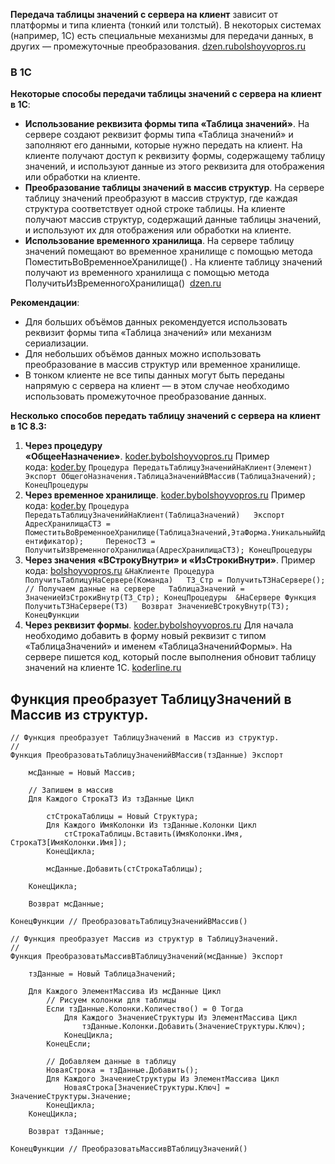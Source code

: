 

**Передача таблицы значений с сервера на клиент** зависит от платформы и типа клиента (тонкий или толстый). В некоторых системах (например, 1С) есть специальные механизмы для передачи данных, в других — промежуточные преобразования. [dzen.ru](https://dzen.ru/a/Z7zdSGIFk2rH-B9h)[bolshoyvopros.ru](https://www.bolshoyvopros.ru/questions/4399451-kak-peredat-tablicu-znachenij-s-servera-na-klient-1s.html)
### В 1С
**Некоторые способы передачи таблицы значений с сервера на клиент в 1С**:
- **Использование реквизита формы типа «Таблица значений»**. На сервере создают реквизит формы типа «Таблица значений» и заполняют его данными, которые нужно передать на клиент. На клиенте получают доступ к реквизиту формы, содержащему таблицу значений, и используют данные из этого реквизита для отображения или обработки на клиенте.
- **Преобразование таблицы значений в массив структур**. На сервере таблицу значений преобразуют в массив структур, где каждая структура соответствует одной строке таблицы. На клиенте получают массив структур, содержащий данные таблицы значений, и используют их для отображения или обработки на клиенте.
- **Использование временного хранилища**. На сервере таблицу значений помещают во временное хранилище с помощью метода 
    ПоместитьВоВременноеХранилище()
    . На клиенте таблицу значений получают из временного хранилища с помощью метода 
    ПолучитьИзВременногоХранилища()
 [dzen.ru](https://dzen.ru/a/Z7zdSGIFk2rH-B9h)

**Рекомендации**:
- Для больших объёмов данных рекомендуется использовать реквизит формы типа «Таблица значений» или механизм сериализации.
- Для небольших объёмов данных можно использовать преобразование в массив структур или временное хранилище.
- В тонком клиенте не все типы данных могут быть переданы напрямую с сервера на клиент — в этом случае необходимо использовать промежуточное преобразование данных.

**Несколько способов передать таблицу значений с сервера на клиент в 1С 8.3:**

1. **Через процедуру «ОбщееНазначение»**. [koder.by](https://koder.by/peredacha_tablicy_znachenij_s_servera_na_klient.php)[bolshoyvopros.ru](https://www.bolshoyvopros.ru/questions/4399451-kak-peredat-tablicu-znachenij-s-servera-na-klient-1s.html) Пример кода: [koder.by](https://koder.by/peredacha_tablicy_znachenij_s_servera_na_klient.php)
`Процедура ПередатьТаблицуЗначенийНаКлиент(Элемент)   Экспорт ОбщегоНазначения.ТаблицаЗначенийВМассив(ТаблицаЗначений); КонецПроцедуры`
2. **Через временное хранилище**. [koder.by](https://koder.by/peredacha_tablicy_znachenij_s_servera_na_klient.php)[bolshoyvopros.ru](https://www.bolshoyvopros.ru/questions/4399451-kak-peredat-tablicu-znachenij-s-servera-na-klient-1s.html) Пример кода: [koder.by](https://koder.by/peredacha_tablicy_znachenij_s_servera_na_klient.php)
`Процедура ПередатьТаблицуЗначенийНаКлиент(ТаблицаЗначений)   Экспорт     АдресХранилищаСТЗ = ПоместитьВоВременноеХранилище(ТаблицаЗначений,ЭтаФорма.УникальныйИдентификатор);     ПереносТЗ = ПолучитьИзВременногоХранилища(АдресХранилищаСТЗ); КонецПроцедуры`
3. **Через значения «ВСтрокуВнутри» и «ИзСтрокиВнутри»**. Пример кода: [bolshoyvopros.ru](https://www.bolshoyvopros.ru/questions/4399451-kak-peredat-tablicu-znachenij-s-servera-na-klient-1s.html)
`&НаКлиенте Процедура ПолучитьТаблицуНаСервере(Команда)   ТЗ_Стр = ПолучитьТЗНаСервере();   // Получаем данные на сервере   ТаблицаЗначений = ЗначениеИзСтрокиВнутр(ТЗ_Стр); КонецПроцедуры  &НаСервере Функция ПолучитьТЗНаСервере(ТЗ)   Возврат ЗначениеВСтрокуВнутр(ТЗ); КонецФункции`
4. **Через реквизит формы**. [koder.by](https://koder.by/peredacha_tablicy_znachenij_s_servera_na_klient.php)[bolshoyvopros.ru](https://www.bolshoyvopros.ru/questions/4399451-kak-peredat-tablicu-znachenij-s-servera-na-klient-1s.html) Для начала необходимо добавить в форму новый реквизит с типом «ТаблицаЗначений» и именем «ТаблицаЗначенийФормы». На сервере пишется код, который после выполнения обновит таблицу значений на клиенте 1С. [koderline.ru](https://www.koderline.ru/expert/instruktsii/article-peredacha-tablitsy-znacheniy-na-klient-1s/)

## Функция преобразует ТаблицуЗначений в Массив из структур.
```
// Функция преобразует ТаблицуЗначений в Массив из структур.
//
Функция ПреобразоватьТаблицуЗначенийВМассив(тзДанные) Экспорт
    
    мсДанные = Новый Массив;
        
    // Запишем в массив
    Для Каждого СтрокаТЗ Из тзДанные Цикл
        
        стСтрокаТаблицы = Новый Структура;
        Для Каждого ИмяКолонки Из тзДанные.Колонки Цикл
            стСтрокаТаблицы.Вставить(ИмяКолонки.Имя, СтрокаТЗ[ИмяКолонки.Имя]);
        КонецЦикла;
        
        мсДанные.Добавить(стСтрокаТаблицы);
        
    КонецЦикла;
    
    Возврат мсДанные;
    
КонецФункции // ПреобразоватьТаблицуЗначенийВМассив()

// Функция преобразует Массив из структур в ТаблицуЗначений.
//
Функция ПреобразоватьМассивВТаблицуЗначений(мсДанные) Экспорт
    
    тзДанные = Новый ТаблицаЗначений;
    
    Для Каждого ЭлементМассива Из мсДанные Цикл
        // Рисуем колонки для таблицы
        Если тзДанные.Колонки.Количество() = 0 Тогда
            Для Каждого ЗначениеСтруктуры Из ЭлементМассива Цикл
                тзДанные.Колонки.Добавить(ЗначениеСтруктуры.Ключ);
            КонецЦикла;
        КонецЕсли;
        
        // Добавляем данные в таблицу
        НоваяСтрока = тзДанные.Добавить();
        Для Каждого ЗначениеСтруктуры Из ЭлементМассива Цикл
            НоваяСтрока[ЗначениеСтруктуры.Ключ] = ЗначениеСтруктуры.Значение;
        КонецЦикла;
    КонецЦикла;
    
    Возврат тзДанные;
    
КонецФункции // ПреобразоватьМассивВТаблицуЗначений()
```